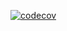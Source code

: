 [![codecov](https://codecov.io/gh/rosnovsky/auth0/branch/master/graph/badge.svg?token=AfesVxWHGa)](https://codecov.io/gh/rosnovsky/auth0)
